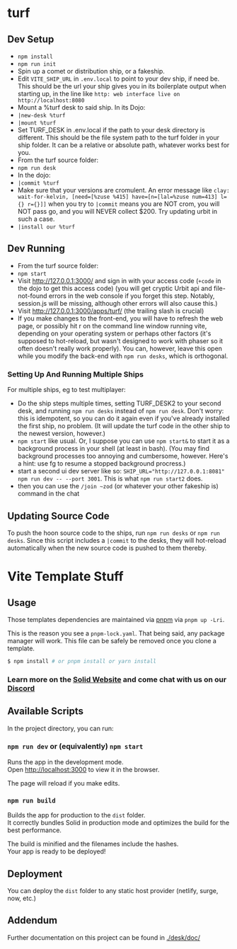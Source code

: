 # turf

## Dev Setup

- `npm install`
- `npm run init`
- Spin up a comet or distribution ship, or a fakeship.
- Edit `VITE_SHIP_URL` in `.env.local` to point to your dev ship, if need be. This should be the url your ship gives you in its boilerplate output when starting up, in the line like `http: web interface live on http://localhost:8080`
- Mount a %turf desk to said ship. In its Dojo:
 - `|new-desk %turf`
 - `|mount %turf`
- Set TURF_DESK in .env.local if the path to your desk directory is different. This should be the file system path to the turf folder in your ship folder. It can be a relative or absolute path, whatever works best for you.
- From the turf source folder:
 - `npm run desk`
- In the dojo:
 - `|commit %turf`
- Make sure that your versions are cromulent. An error message like `clay: wait-for-kelvin, [need=[%zuse %415] have=[n=[lal=%zuse num=413] l={} r={}]]` when you try to `|commit` means you are NOT crom, you will NOT pass go, and you will NEVER collect $200. Try updating urbit in such a case.
 - `|install our %turf`

## Dev Running

- From the turf source folder:
 - `npm start`
- Visit http://127.0.0.1:3000/ and sign in with your access code (`+code` in the dojo to get this access code) (you will get cryptic Urbit api and file-not-found errors in the web console if you forget this step. Notably, session.js will be missing, although other errors will also cause this.)
- Visit http://127.0.0.1:3000/apps/turf/ (the trailing slash is crucial)
- If you make changes to the front-end, you will have to refresh the web page, or possibly hit r on the command line window running vite, depending on your operating system or perhaps other factors (it's supposed to hot-reload, but wasn't designed to work with phaser so it often doesn't really work properly). You can, however, leave this open while you modify the back-end with `npm run desks`, which is orthogonal.

### Setting Up And Running Multiple Ships

For multiple ships, eg to test multiplayer:
- Do the ship steps multiple times, setting TURF_DESK2 to your second desk, and running `npm run desks` instead of `npm run desk`. Don't worry: this is idempotent, so you can do it again even if you've already installed the first ship, no problem. (It will update the turf code in the other ship to the newest version, however.)
- `npm start` like usual. Or, I suppose you can use `npm start&` to start it as a background process in your shell (at least in bash). (You may find background processes too annoying and cumbersome, however. Here's a hint: use fg to resume a stopped background procress.)
- start a second ui dev server like so: `SHIP_URL="http://127.0.0.1:8081" npm run dev -- --port 3001`. This is what `npm run start2` does.
- then you can use the `/join ~zod` (or whatever your other fakeship is) command in the chat

## Updating Source Code

To push the hoon source code to the ships, run `npm run desks` or `npm run desks`. Since this script includes a `|commit` to the desks, they will hot-reload automatically when the new source code is pushed to them thereby.

# Vite Template Stuff
## Usage

Those templates dependencies are maintained via [pnpm](https://pnpm.io) via `pnpm up -Lri`.

This is the reason you see a `pnpm-lock.yaml`. That being said, any package manager will work. This file can be safely be removed once you clone a template.

```bash
$ npm install # or pnpm install or yarn install
```

### Learn more on the [Solid Website](https://solidjs.com) and come chat with us on our [Discord](https://discord.com/invite/solidjs)

## Available Scripts

In the project directory, you can run:

### `npm run dev` or (equivalently) `npm start`

Runs the app in the development mode.<br>
Open [http://localhost:3000](http://localhost:3000) to view it in the browser.

The page will reload if you make edits.<br>

### `npm run build`

Builds the app for production to the `dist` folder.<br>
It correctly bundles Solid in production mode and optimizes the build for the best performance.

The build is minified and the filenames include the hashes.<br>
Your app is ready to be deployed!

## Deployment

You can deploy the `dist` folder to any static host provider (netlify, surge, now, etc.)

## Addendum

Further documentation on this project can be found in [./desk/doc/](./desk/doc/)
